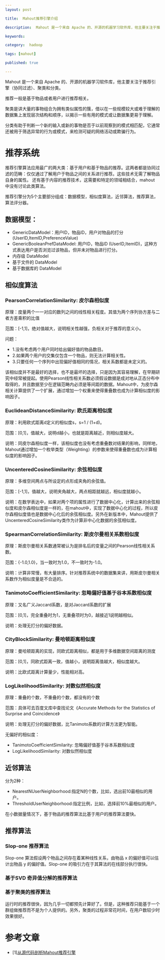 ```yaml
---
layout: post

title:  Mahout推荐引擎介绍

description:  Mahout 是一个来自 Apache 的、开源的机器学习软件库，他主要关注于推荐引擎（协同过滤）、聚类和分类。

keywords:  

category:  hadoop

tags: [mahout]

published: true

---
```


Mahout 是一个来自 Apache 的、开源的机器学习软件库，他主要关注于推荐引擎（协同过滤）、聚类和分类。

推荐一般是基于物品或者用户进行推荐相关。

聚类是讲大量的事物组合为拥有类似属性的簇，借以在一些规模较大或难于理解的数据集上发现层次结构和顺序，以揭示一些有用的模式或让数据集更易于理解。

分类有助于判断一个新的输入或新的事物是否于以前观察到的模式相匹配，它通常还被用于筛选异常的行为或模式，来检测可疑的网络活动或欺骗行为。


# 推荐系统

推荐引擎算法应用最广的两大类：基于用户和基于物品的推荐。这两者都是协同过滤的范畴：仅仅通过了解用户于物品之间的关系进行推荐。这些技术无需了解物品自身的属性。
还有基于内容的推荐技术，这需要和特定的领域相结合，mahout 中没有讨论此类算法。

推荐引擎分为5个主要部分组成：数据模型，相似度算法，近邻算法，推荐算法，算法评分器。

## 数据模型：

- GenericDataModel：用户ID，物品ID，用户对物品的打分(UserID,ItemID,PreferenceValue)
- GenericBooleanPrefDataModel: 用户ID，物品ID (UserID,ItemID)，这种方式表达用户是否浏览过该物品，但并未对物品进行打分。
- 内存级 DataModel
- 基于文件的 DataModel
- 基于数据库的 DataModel

## 相似度算法

### PearsonCorrelationSimilarity: 皮尔森相似度

原理：度量两个一一对应的数列之间的线性相关程度。其值为两个序列协方差与二者方差乘积的比值

范围：[-1,1]，绝对值越大，说明相关性越强，负相关对于推荐的意义小。

问题：

- 1.没有考虑两个用户同时给出偏好值的物品数目。
- 2.如果两个用户的交集仅包含一个物品，则无法计算相关性。
- 3.只要任何一个序列中出现偏好值相同的情况，相关系数都是未定义的。

该相似度并不是最好的选择，也不是最坏的选择，只是因为其容易理解，在早期研究中经常被提起。使用Pearson线性相关系数必须假设数据是成对地从正态分布中取得的，并且数据至少在逻辑范畴内必须是等间距的数据。Mahout中，为皮尔森相关计算提供了一个扩展，通过增加一个权重来使得重叠数也成为计算相似度的影响因子。


### EuclideanDistanceSimilarity: 欧氏距离相似度

原理：利用欧式距离d定义的相似度s，s=1 / (1+d)。

范围：[0,1]，值越大，说明d越小，也就是距离越近，则相似度越大。

说明：同皮尔森相似度一样，该相似度也没有考虑重叠数对结果的影响，同样地，Mahout通过增加一个枚举类型（Weighting）的参数来使得重叠数也成为计算相似度的影响因子。

### UncenteredCosineSimilarity: 余弦相似度

原理：多维空间两点与所设定的点形成夹角的余弦值。

范围：[-1,1]，值越大，说明夹角越大，两点相距就越远，相似度就越小。

说明：在数学表达中，如果对两个项的属性进行了数据中心化，计算出来的余弦相似度和皮尔森相似度是一样的，在mahout中，实现了数据中心化的过程，所以皮尔森相似度值也是数据中心化后的余弦相似度。另外在新版本中，Mahout提供了UncenteredCosineSimilarity类作为计算非中心化数据的余弦相似度。

### SpearmanCorrelationSimilarity: 斯皮尔曼相关系数相似度

原理：斯皮尔曼相关系数通常被认为是排名后的变量之间的Pearson线性相关系数。

范围：{-1.0,1.0}，当一致时为1.0，不一致时为-1.0。

说明：计算非常慢，有大量排序。针对推荐系统中的数据集来讲，用斯皮尔曼相关系数作为相似度量是不合适的。

### TanimotoCoefficientSimilarity: 忽略偏好值基于谷本系数相似度

原理：又名广义Jaccard系数，是对Jaccard系数的扩展

范围：[0,1]，完全重叠时为1，无重叠项时为0，越接近1说明越相似。

说明：处理无打分的偏好数据。

### CityBlockSimilarity: 曼哈顿距离相似度
原理：曼哈顿距离的实现，同欧式距离相似，都是用于多维数据空间距离的测度

范围：[0,1]，同欧式距离一致，值越小，说明距离值越大，相似度越大。

说明：比欧式距离计算量少，性能相对高。

### LogLikelihoodSimilarity: 对数似然相似度

原理：重叠的个数，不重叠的个数，都没有的个数

范围：具体可去百度文库中查找论文《Accurate Methods for the Statistics of Surprise and Coincidence》

说明：处理无打分的偏好数据，比Tanimoto系数的计算方法更为智能。 


无偏好的相似度：

- TanimotoCoefficientSimilarity: 忽略偏好值基于谷本系数相似度
- LogLikelihoodSimilarity: 对数似然相似度


## 近邻算法

分为2种：

- NearestNUserNeighborhood:指定N的个数，比如，选出前10最相似的用户。
- ThresholdUserNeighborhood:指定比例，比如，选择前10%最相似的用户。


在小数据量情况下，基于物品的推荐算法比基于用户的推荐算法要快。

## 推荐算法

### Slop-one 推荐算法

Slop-one 算法假设两个物品之间存在着某种线性关系，由物品 x 的偏好值可以估计出物品 y 的偏好值。Slop-one 的吸引力在于其算法的在线部分执行很快。

### 基于SVD 奇异值分解的推荐算法

### 基于聚类的推荐算法

运行时的推荐很快，因为几乎一切都预先计算好了。但是，这种推荐只能基于一个群组做推荐而不是为个人提供的。另外，聚类的过程非常花时间，在用户数较少时效果很好。


# 参考文章

- [1][从源代码剖析Mahout推荐引擎](http://blog.fens.me/mahout-recommend-engine/)
